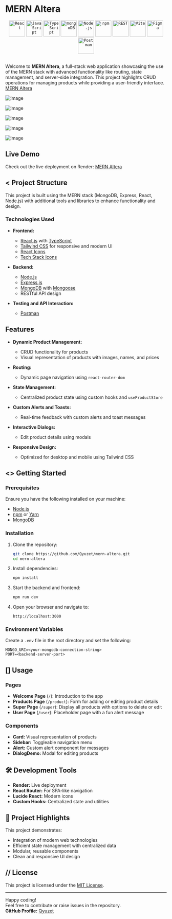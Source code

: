 # MERN Altera 
<div align="center">
	<code><img width="50" src="https://user-images.githubusercontent.com/25181517/183897015-94a058a6-b86e-4e42-a37f-bf92061753e5.png" alt="React" title="React"/></code>
	<code><img width="50" src="https://user-images.githubusercontent.com/25181517/117447155-6a868a00-af3d-11eb-9cfe-245df15c9f3f.png" alt="JavaScript" title="JavaScript"/></code>
	<code><img width="50" src="https://user-images.githubusercontent.com/25181517/183890598-19a0ac2d-e88a-4005-a8df-1ee36782fde1.png" alt="TypeScript" title="TypeScript"/></code>
	<code><img width="50" src="https://user-images.githubusercontent.com/25181517/182884177-d48a8579-2cd0-447a-b9a6-ffc7cb02560e.png" alt="mongoDB" title="mongoDB"/></code>
	<code><img width="50" src="https://user-images.githubusercontent.com/25181517/183568594-85e280a7-0d7e-4d1a-9028-c8c2209e073c.png" alt="Node.js" title="Node.js"/></code>
	<code><img width="50" src="https://user-images.githubusercontent.com/25181517/121401671-49102800-c959-11eb-9f6f-74d49a5e1774.png" alt="npm" title="npm"/></code>
	<code><img width="50" src="https://user-images.githubusercontent.com/25181517/192107858-fe19f043-c502-4009-8c47-476fc89718ad.png" alt="REST" title="REST"/></code>
	<code><img width="50" src="https://github-production-user-asset-6210df.s3.amazonaws.com/62091613/261395532-b40892ef-efb8-4b0e-a6b5-d1cfc2f3fc35.png" alt="Vite" title="Vite"/></code>
	<code><img width="50" src="https://user-images.githubusercontent.com/25181517/189715289-df3ee512-6eca-463f-a0f4-c10d94a06b2f.png" alt="Figma" title="Figma"/></code>
	<code><img width="50" src="https://user-images.githubusercontent.com/25181517/192109061-e138ca71-337c-4019-8d42-4792fdaa7128.png" alt="Postman" title="Postman"/></code>
</div>
<br/>

Welcome to **MERN Altera**, a full-stack web application showcasing the use of the MERN stack with advanced functionality like routing, state management, and server-side integration. This project highlights CRUD operations for managing products while providing a user-friendly interface. [MERN Altera](https://mern-altera.onrender.com)  



![image](https://github.com/user-attachments/assets/6c14241e-637c-4297-a4db-14f7c099187e)


![image](https://github.com/user-attachments/assets/d2c8d9ff-6071-48f6-b00d-21d6d96a98e7)

![image](https://github.com/user-attachments/assets/c6d37aac-49de-4784-ab1d-9f977bdffb0e)

![image](https://github.com/user-attachments/assets/51e06f62-322d-459a-9191-70fa6a80c685)

![image](https://github.com/user-attachments/assets/ec7a527e-c144-41c6-8571-7d5ad20f8a3f)

## Live Demo
Check out the live deployment on Render: [MERN Altera](https://mern-altera.onrender.com)

## < Project Structure
This project is built using the MERN stack (MongoDB, Express, React, Node.js) with additional tools and libraries to enhance functionality and design.

### Technologies Used
- **Frontend:**
  - [React.js](https://reactjs.org/) with [TypeScript](https://www.typescriptlang.org/)
  - [Tailwind CSS](https://tailwindcss.com/) for responsive and modern UI
  - [React Icons](https://react-icons.github.io/react-icons/)
  - [Tech Stack Icons](https://github.com/tech-stack-icons/)

- **Backend:**
  - [Node.js](https://nodejs.org/)
  - [Express.js](https://expressjs.com/)
  - [MongoDB](https://www.mongodb.com/) with [Mongoose](https://mongoosejs.com/)
  - RESTful API design

- **Testing and API Interaction:**
  - [Postman](https://www.postman.com/)

## Features
- **Dynamic Product Management:**
  - CRUD functionality for products
  - Visual representation of products with images, names, and prices

- **Routing:**
  - Dynamic page navigation using `react-router-dom`

- **State Management:**
  - Centralized product state using custom hooks and `useProductStore`

- **Custom Alerts and Toasts:**
  - Real-time feedback with custom alerts and toast messages

- **Interactive Dialogs:**
  - Edit product details using modals

- **Responsive Design:**
  - Optimized for desktop and mobile using Tailwind CSS

## <> Getting Started

### Prerequisites
Ensure you have the following installed on your machine:
- [Node.js](https://nodejs.org/)
- [npm](https://www.npmjs.com/) or [Yarn](https://yarnpkg.com/)
- [MongoDB](https://www.mongodb.com/)

### Installation
1. Clone the repository:
   ```bash
   git clone https://github.com/Qyuzet/mern-altera.git
   cd mern-altera
   ```

2. Install dependencies:
   ```bash
   npm install
   ```

3. Start the backend and frontend:
   ```bash
   npm run dev
   ```

4. Open your browser and navigate to:
   ```
   http://localhost:3000
   ```

### Environment Variables
Create a `.env` file in the root directory and set the following:
```env
MONGO_URI=<your-mongodb-connection-string>
PORT=<backend-server-port>
```

## [] Usage

### Pages
- **Welcome Page** (`/`): Introduction to the app
- **Products Page** (`/product`): Form for adding or editing product details
- **Super Page** (`/super`): Display all products with options to delete or edit
- **User Page** (`/user`): Placeholder page with a fun alert message

### Components
- **Card:** Visual representation of products
- **Sidebar:** Toggleable navigation menu
- **Alert:** Custom alert component for messages
- **DialogDemo:** Modal for editing products

## 🛠️ Development Tools
- **Render:** Live deployment
- **React Router:** For SPA-like navigation
- **Lucide React:** Modern icons
- **Custom Hooks:** Centralized state and utilities

## 🔧 Project Highlights
This project demonstrates:
- Integration of modern web technologies
- Efficient state management with centralized data
- Modular, reusable components
- Clean and responsive UI design

## // License
This project is licensed under the [MIT License](LICENSE).

---

Happy coding!  
Feel free to contribute or raise issues in the repository.  
**GitHub Profile:** [Qyuzet](https://github.com/Qyuzet)  
